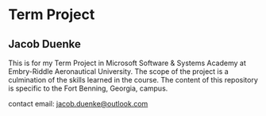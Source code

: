 # Term Project
## Jacob Duenke

This is for my Term Project in Microsoft Software & Systems Academy at Embry-Riddle Aeronautical University. The scope of the project is a culmination of the skills learned in the course. The content of this repository is specific to the Fort Benning, Georgia, campus.

contact email: jacob.duenke@outlook.com
